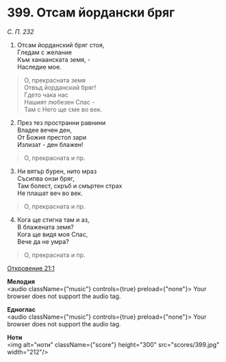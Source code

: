 # 399. Отсам йордански бряг

_С. П. 232_

1. Отсам йорданский бряг стоя,  
Гледам с желание  
Към ханаанската земя, -  
Наследие мое.  

> О, прекрасната земя  
> Отвъд йорданский бряг!  
> Гдето чака нас  
> Нашият любезен Спас -  
> Там с Него ще сме во век.  

2. През тез пространни равнини  
Владее вечен ден,  
От Божия престол зари  
Излизат - ден блажен!  

> О, прекрасната и пр.  

3. Ни вятър бурен, нито мраз  
Съсипва онзи бряг,  
Там болест, скръб и смъртен страх  
Не плашат веч во век.  

> О, прекрасната и пр.  

4. Кога ще стигна там и аз,  
В блажената земя?  
Кога ще видя моя Спас,  
Вече да не умра?  

> О, прекрасната и пр.

[Откровение 21:1](http://biblia.bg/index.php?k=66&g=21&s=1)

**Мелодия**  
<audio className={"music"} controls={true} preload={"none"}>
    <source src="mp3/399.mp3" type="audio/mpeg"/>
    Your browser does not support the audio tag.
</audio>

**Едноглас**  
<audio className={"music"} controls={true} preload={"none"}>
    <source src="transp/399.mp3" type="audio/mpeg"/>
    Your browser does not support the audio tag.
</audio>

**Ноти**  
<img alt="ноти" className={"score"} height="300" src="scores/399.jpg" width="212"/>
